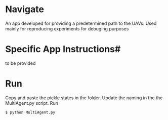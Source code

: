 # Navigate #

An app developed for providing a predetermined path to the UAVs. Used mainly for reproducing experiments for debuging purposes

# Specific App Instructions#

to be provided

# Run # 

Copy and paste the pickle states in the folder. Update the naming in the the MultiAgent.py script. Run 
```
$ python MultiAgent.py
```
